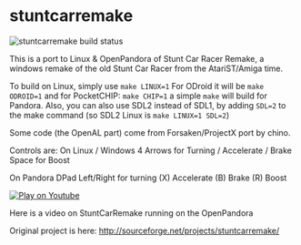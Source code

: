 # stuntcarremake

![stuntcarremake build status](https://api.travis-ci.org/ptitSeb/stuntcarremake.png "stuntcarremake build status")

This is a port to Linux & OpenPandora of Stunt Car Racer Remake, a windows remake of the old Stunt Car Racer from the AtariST/Amiga time.

To build on Linux, simply use `make LINUX=1`
For ODroid it will be `make ODROID=1`
and for PocketCHIP: `make CHIP=1`
a simple `make` will build for Pandora.
Also, you can also use SDL2 instead of SDL1, by adding `SDL=2` to the make command (so SDL2 Linux is `make LINUX=1 SDL=2`)

Some code (the OpenAL part) come from Forsaken/ProjectX port by chino.

Controls are:
On Linux / Windows
 4 Arrows for Turning / Accelerate / Brake
 Space for Boost

On Pandora
 DPad Left/Right for turning
 (X) Accelerate
 (B) Brake
 (R) Boost

[![Play on Youtube](https://img.youtube.com/vi/qKTFntQtG6E/0.jpg)](https://www.youtube.com/watch?v=qKTFntQtG6E)

Here is a video on StuntCarRemake running on the OpenPandora

Original project is here: http://sourceforge.net/projects/stuntcarremake/
